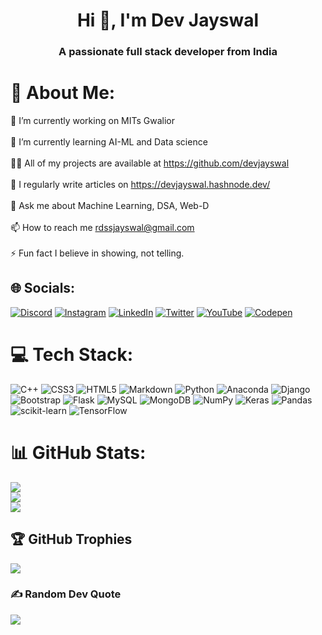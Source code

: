 <h1 align="center">Hi 👋, I'm Dev Jayswal</h1>
<h3 align="center">A passionate full stack developer from India</h3>


# 💫 About Me:
🔭 I’m currently working on MITs Gwalior<br><br>🌱 I’m currently learning AI-ML and Data science<br><br>👨‍💻 All of my projects are available at https://github.com/devjayswal<br><br>📝 I regularly write articles on https://devjayswal.hashnode.dev/<br><br>💬 Ask me about Machine Learning, DSA, Web-D<br><br>📫 How to reach me rdssjayswal@gmail.com<br><br>⚡ Fun fact I believe in showing, not telling.


## 🌐 Socials:
[![Discord](https://img.shields.io/badge/Discord-%237289DA.svg?logo=discord&logoColor=white)](https://discord.gg/devjayswal#8937) [![Instagram](https://img.shields.io/badge/Instagram-%23E4405F.svg?logo=Instagram&logoColor=white)](https://instagram.com/devjayswal_mits) [![LinkedIn](https://img.shields.io/badge/LinkedIn-%230077B5.svg?logo=linkedin&logoColor=white)](https://linkedin.com/in/dev-jayswal-mits) [![Twitter](https://img.shields.io/badge/Twitter-%231DA1F2.svg?logo=Twitter&logoColor=white)](https://twitter.com/devjayswal9589) [![YouTube](https://img.shields.io/badge/YouTube-%23FF0000.svg?logo=YouTube&logoColor=white)](https://youtube.com/@UC6uAclVQqxceDY7zpLwSHuA) [![Codepen](https://img.shields.io/badge/Codepen-000000?style=for-the-badge&logo=codepen&logoColor=white)](https://codepen.io/devjayswal) 

# 💻 Tech Stack:
![C++](https://img.shields.io/badge/c++-%2300599C.svg?style=plastic&logo=c%2B%2B&logoColor=white) ![CSS3](https://img.shields.io/badge/css3-%231572B6.svg?style=plastic&logo=css3&logoColor=white) ![HTML5](https://img.shields.io/badge/html5-%23E34F26.svg?style=plastic&logo=html5&logoColor=white) ![Markdown](https://img.shields.io/badge/markdown-%23000000.svg?style=plastic&logo=markdown&logoColor=white) ![Python](https://img.shields.io/badge/python-3670A0?style=plastic&logo=python&logoColor=ffdd54) ![Anaconda](https://img.shields.io/badge/Anaconda-%2344A833.svg?style=plastic&logo=anaconda&logoColor=white) ![Django](https://img.shields.io/badge/django-%23092E20.svg?style=plastic&logo=django&logoColor=white) ![Bootstrap](https://img.shields.io/badge/bootstrap-%23563D7C.svg?style=plastic&logo=bootstrap&logoColor=white) ![Flask](https://img.shields.io/badge/flask-%23000.svg?style=plastic&logo=flask&logoColor=white) ![MySQL](https://img.shields.io/badge/mysql-%2300f.svg?style=plastic&logo=mysql&logoColor=white) ![MongoDB](https://img.shields.io/badge/MongoDB-%234ea94b.svg?style=plastic&logo=mongodb&logoColor=white) ![NumPy](https://img.shields.io/badge/numpy-%23013243.svg?style=plastic&logo=numpy&logoColor=white) ![Keras](https://img.shields.io/badge/Keras-%23D00000.svg?style=plastic&logo=Keras&logoColor=white) ![Pandas](https://img.shields.io/badge/pandas-%23150458.svg?style=plastic&logo=pandas&logoColor=white) ![scikit-learn](https://img.shields.io/badge/scikit--learn-%23F7931E.svg?style=plastic&logo=scikit-learn&logoColor=white) ![TensorFlow](https://img.shields.io/badge/TensorFlow-%23FF6F00.svg?style=plastic&logo=TensorFlow&logoColor=white)
# 📊 GitHub Stats:
![](https://github-readme-stats.vercel.app/api?username=devjayswal&theme=radical&hide_border=true&include_all_commits=false&count_private=true)<br/>
![](https://github-readme-streak-stats.herokuapp.com/?user=devjayswal&theme=radical&hide_border=true)<br/>
![](https://github-readme-stats.vercel.app/api/top-langs/?username=devjayswal&theme=radical&hide_border=true&include_all_commits=false&count_private=true&layout=compact)

## 🏆 GitHub Trophies
![](https://github-profile-trophy.vercel.app/?username=devjayswal&theme=radical&no-frame=true&no-bg=false&margin-w=4)

### ✍️ Random Dev Quote
![](https://quotes-github-readme.vercel.app/api?type=horizontal&theme=radical)

<!-- Proudly created with GPRM ( https://gprm.itsvg.in ) -->
